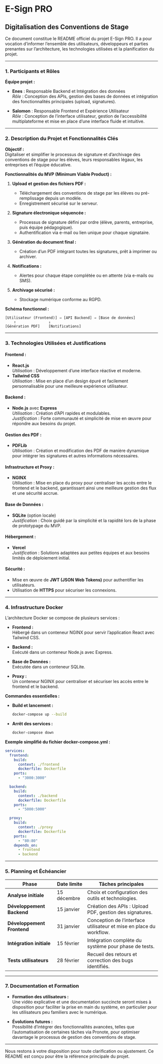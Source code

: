 # E-Sign PRO

## **Digitalisation des Conventions de Stage**

Ce document constitue le README officiel du projet E-Sign PRO. Il a pour vocation d’informer l’ensemble des utilisateurs, développeurs et parties prenantes sur l’architecture, les technologies utilisées et la planification du projet.

---

### **1. Participants et Rôles**

**Équipe projet :**

- **Enes** : Responsable Backend et Intégration des données  
  *Rôle* : Conception des APIs, gestion des bases de données et intégration des fonctionnalités principales (upload, signatures).

- **Salomon** : Responsable Frontend et Expérience Utilisateur  
  *Rôle* : Conception de l’interface utilisateur, gestion de l’accessibilité multiplateforme et mise en place d’une interface fluide et intuitive.

---

### **2. Description du Projet et Fonctionnalités Clés**

**Objectif :**  
Digitaliser et simplifier le processus de signature et d’archivage des conventions de stage pour les élèves, leurs responsables légaux, les entreprises et l’équipe éducative.

**Fonctionnalités du MVP (Minimum Viable Product) :**

1. **Upload et gestion des fichiers PDF :**  
   - Téléchargement des conventions de stage par les élèves ou pré-remplissage depuis un modèle.  
   - Enregistrement sécurisé sur le serveur.

2. **Signature électronique séquencée :**  
   - Processus de signature défini par ordre (élève, parents, entreprise, puis équipe pédagogique).  
   - Authentification via e-mail ou lien unique pour chaque signataire.

3. **Génération du document final :**  
   - Création d’un PDF intégrant toutes les signatures, prêt à imprimer ou archiver.

4. **Notifications :**  
   - Alertes pour chaque étape complétée ou en attente (via e-mails ou SMS).

5. **Archivage sécurisé :**  
   - Stockage numérique conforme au RGPD.

**Schéma fonctionnel :**

```shema
[Utilisateur (Frontend)] ⇒ [API Backend] ⇒ [Base de données]
    ⇑               ⇓
[Génération PDF]    [Notifications]
```

---

### **3. Technologies Utilisées et Justifications**

#### **Frontend :**

- **React.js**  
  *Utilisation* : Développement d’une interface réactive et moderne.  
- **Tailwind CSS**  
  *Utilisation* : Mise en place d’un design épuré et facilement personnalisable pour une meilleure expérience utilisateur.

#### **Backend :**

- **Node.js** avec **Express**  
  *Utilisation* : Création d’API rapides et modulables.  
  *Justification* : Forte communauté et simplicité de mise en œuvre pour répondre aux besoins du projet.

#### **Gestion des PDF :**

- **PDFLib**  
  *Utilisation* : Création et modification des PDF de manière dynamique pour intégrer les signatures et autres informations nécessaires.

#### **Infrastructure et Proxy :**

- **NGINX**  
  *Utilisation* : Mise en place du proxy pour centraliser les accès entre le frontend et le backend, garantissant ainsi une meilleure gestion des flux et une sécurité accrue.

#### **Base de Données :**

- **SQLite** (option locale)  
  *Justification* : Choix guidé par la simplicité et la rapidité lors de la phase de prototypage du MVP.


#### **Hébergement :**

- **Vercel**  
  *Justification* : Solutions adaptées aux petites équipes et aux besoins limités de déploiement initial.

#### **Sécurité :**

- Mise en œuvre de **JWT (JSON Web Tokens)** pour authentifier les utilisateurs.  
- Utilisation de **HTTPS** pour sécuriser les connexions.

---

### **4. Infrastructure Docker**

L’architecture Docker se compose de plusieurs services :

- **Frontend :**  
  Hébergé dans un conteneur NGINX pour servir l’application React avec Tailwind CSS.

- **Backend :**  
  Exécuté dans un conteneur Node.js avec Express.

- **Base de Données :**  
  Exécutée dans un conteneur SQLite.

- **Proxy :**  
  Un conteneur NGINX pour centraliser et sécuriser les accès entre le frontend et le backend.

**Commandes essentielles :**

- **Build et lancement :**

  ```bash
  docker-compose up --build
  ```

- **Arrêt des services :**

  ```bash
  docker-compose down
  ```

**Exemple simplifié du fichier docker-compose.yml :**

```yaml
services:
  frontend:
    build:
      context: ./frontend
      dockerfile: Dockerfile
    ports:
      - "3000:3000"

  backend:
    build:
      context: ./backend
      dockerfile: Dockerfile
    ports:
      - "5000:5000"

  proxy:
    build:
      context: ./proxy
      dockerfile: Dockerfile
    ports:
      - "80:80"
    depends_on:
      - frontend
      - backend
```

---

### **5. Planning et Échéancier**

| **Phase**                  | **Date limite**  | **Tâches principales**                                          |
|----------------------------|------------------|-----------------------------------------------------------------|
| **Analyse initiale**       | 15 décembre      | Choix et configuration des outils et technologies.              |
| **Développement Backend**  | 15 janvier       | Création des APIs : Upload PDF, gestion des signatures.          |
| **Développement Frontend** | 31 janvier       | Conception de l’interface utilisateur et mise en place du workflow. |
| **Intégration initiale**   | 15 février       | Intégration complète du système pour phase de tests.              |
| **Tests utilisateurs**     | 28 février       | Recueil des retours et correction des bugs identifiés.            |

---

### **7. Documentation et Formation**

- **Formation des utilisateurs :**  
  Une vidéo explicative et une documentation succincte seront mises à disposition pour faciliter la prise en main du système, en particulier pour les utilisateurs peu familiers avec le numérique.

- **Évolutions futures :**  
  Possibilité d’intégrer des fonctionnalités avancées, telles que l’automatisation de certaines tâches via Pronote, pour optimiser davantage le processus de gestion des conventions de stage.

---

Nous restons à votre disposition pour toute clarification ou ajustement. Ce README est conçu pour être la référence principale du projet.
